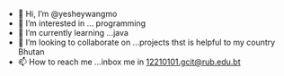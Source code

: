 - 👋 Hi, I’m @yesheywangmo
- 👀 I’m interested in ... programming
- 🌱 I’m currently learning ...java
- 💞️ I’m looking to collaborate on ...projects thst is helpful to my country Bhutan
- 📫 How to reach me ...inbox me in 12210101.gcit@rub.edu.bt

<!---
yesheywangmo/yesheywangmo is a ✨ special ✨ repository because its `README.md` (this file) appears on your GitHub profile.
You can click the Preview link to take a look at your changes.
--->
